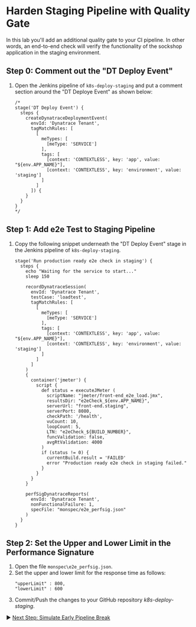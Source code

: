 # Harden Staging Pipeline with Quality Gate

In this lab you'll add an additional quality gate to your CI pipeline. In other words, an end-to-end check will verify the functionality of the sockshop application in the staging environment.

## Step 0: Comment out the "DT Deploy Event"
1. Open the Jenkins pipeline of `k8s-deploy-staging` and put a comment section around the "DT Deploye Event" as shown below:
    ```
    /*
    stage('DT Deploy Event') {
      steps {
        createDynatraceDeploymentEvent(
          envId: 'Dynatrace Tenant',
          tagMatchRules: [
            [
              meTypes: [
                [meType: 'SERVICE']
              ],
              tags: [
                [context: 'CONTEXTLESS', key: 'app', value: "${env.APP_NAME}"],
                [context: 'CONTEXTLESS', key: 'environment', value: 'staging']
              ]
            ]
          ]) {
        }
      }
    }
    */
    ```

## Step 1: Add e2e Test to Staging Pipeline
1. Copy the following snippet underneath the "DT Deploy Event" stage in the Jenkins pipeline of `k8s-deploy-staging`.
    ```
    stage('Run production ready e2e check in staging') {
      steps {
        echo "Waiting for the service to start..."
        sleep 150

        recordDynatraceSession(
          envId: 'Dynatrace Tenant',
          testCase: 'loadtest',
          tagMatchRules: [
            [
              meTypes: [
                [meType: 'SERVICE']
              ],
              tags: [
                [context: 'CONTEXTLESS', key: 'app', value: "${env.APP_NAME}"],
                [context: 'CONTEXTLESS', key: 'environment', value: 'staging']
              ]
            ]
          ]
        ) 
        {
          container('jmeter') {
            script {
              def status = executeJMeter ( 
                scriptName: "jmeter/front-end_e2e_load.jmx",
                resultsDir: "e2eCheck_${env.APP_NAME}",
                serverUrl: "front-end.staging", 
                serverPort: 8080,
                checkPath: '/health',
                vuCount: 10,
                loopCount: 5,
                LTN: "e2eCheck_${BUILD_NUMBER}",
                funcValidation: false,
                avgRtValidation: 4000
              )
              if (status != 0) {
                currentBuild.result = 'FAILED'
                error "Production ready e2e check in staging failed."
              }
            }
          }
        }

        perfSigDynatraceReports(
          envId: 'Dynatrace Tenant', 
          nonFunctionalFailure: 1, 
          specFile: "monspec/e2e_perfsig.json"
        )
      }
    }
    ```

## Step 2: Set the Upper and Lower Limit in the Performance Signature
1. Open the file `monspec\e2e_perfsig.json`.
1. Set the upper and lower limit for the response time as follows:
    ```
    "upperLimit" : 800,
    "lowerLimit" : 600
    ```
1. Commit/Push the changes to your GitHub repository *k8s-deploy-staging*.

:arrow_forward: [Next Step: Simulate Early Pipeline Break](../02_Simulate_Early_Pipeline_Break)